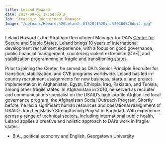 ```yaml
---
title: Leland Howard
date: 2017-09-01 17:54:00 Z
Job: Strategic Recruitment Manager
Image: "/uploads/Howard,%20Leland--81%20(1%20in.%20300%20dpi).jpg"
---
```


Leland Howard is the Strategic Recruitment Manager for DAI’s [Center for Secure and Stable States](https://www.dai.com/our-work/solutions/fragile-states). Leland brings 10 years of international development recruitment experience, with a focus on good governance, public financial management, countering violent extremism (CVE), and stabilization programming in fragile and transitioning states. 

<!--more-->

Prior to joining the Center, he served as DAI’s Senior Principle Recruiter for transition, stabilization, and CVE programs worldwide. Leland has led in-country recruitment assignments for new business, startup, and project implementation in Afghanistan, Egypt, Ethiopia, Iraq, Pakistan, and Tunisia, among other fragile states. In Afghanistan in 2010, he served as recruiter and communications specialist on the USAID’s high-profile Afghan-led local governance program, the Afghanistan Social Outreach Program. Shortly before, he led a significant human resources and operational realignment of USAID’s Iraq Legislative Strengthening Project in Baghdad. With experience across a range of technical sectors, including international public health, Leland applies a creative and holistic approach to DAI’s work in fragile states. 

* B.A., political economy and English, Georgetown University